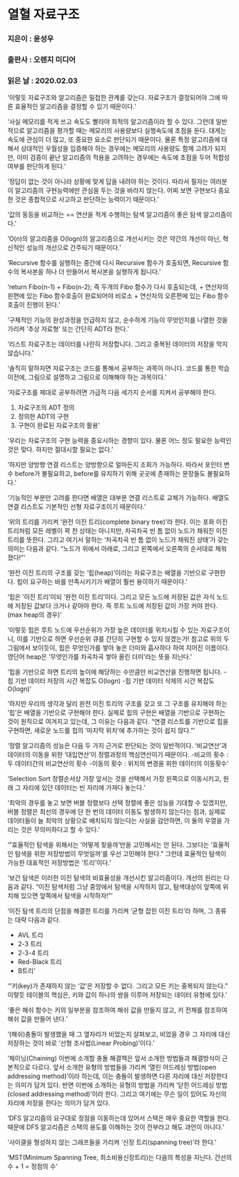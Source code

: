 # 열혈 자료구조
### 지은이 : 윤성우
### 출판사 : 오렌지 미디어
### 읽은 날 : 2020.02.03

‘이렇듯 자료구조와 알고리즘은 밀접한 관계를 갖는다. 자료구조가 결정되어야 그에 따른 효율적인 알고리즘을 결정할 수 있기 때문이다.’

‘사실 메모리를 적게 쓰고 속도도 빨라야 최적의 알고리즘이라 할 수 있다. 그런데 일반적으로 알고리즘을 평가할 때는 메모리의 사용량보다 실행속도에 초점을 둔다. 대게는 속도에 관심이 더 많고, 또 중요한 요소로 판단되기 때문이다. 물론 특정 알고리즘에 대해서 상대적인 우월성을 입증해야 하는 경우에는 메모리의 사용량도 함께 고려가 되지만, 이미 검증이 끝난 알고리즘의 적용을 고려하는 경우에는 속도에 초점을 두어 적합성 여부를 판단하게 된다.’

‘정답이 없는 것이 아니라 상황에 맞게 답을 내려야 하는 것이다. 따라서 필자는 여러분이 알고리즘의 구현능력에만 관심을 두는 것을 바라지 않는다. 어찌 보면 구현보다 중요한 것은 종합적으로 사고하고 판단하는 능력이기 때문이다.’

‘값의 동등을 비교하는 == 연산을 적게 수행하는 탐색 알고리즘이 좋은 탐색 알고리즘이다.’

‘O(n)의 알고리즘을 O(logn)의 알고리즘으로 개선시키는 것은 약간의 개선이 아닌, 혁신적인 성능의 개선으로 간주되기 때문이다.’

‘Recursive 함수를 실행하는 중간에 다시 Recursive 함수가 호출되면, Recursive 함수의 복사본을 하나 더 만들어서 복사본을 실행하게 됩니다.’

‘return Fibo(n-1) + Fibo(n-2);
즉 두개의 Fibo 함수가 다시 호출되는데, + 연산자의 왼편에 있는 Fibo 함수호출이 완료되어야 비로소 + 연산자의 오른편에 있는 Fibo 함수호출이 진행이 된다.’

‘구체적인 기능의 완성과정을 언급하지 않고, 순수하게 기능이 무엇인지를 나열한 것을 가리켜 ‘추상 자료형’ 또는 간단히 ADT라 한다.’

‘리스트 자료구조는 데이터를 나란히 저장합니다. 그리고 중복된 데이터의 저장을 막지 않습니다.’

‘솔직히 말하자면 자료구조는 코드를 통해서 공부하는 과목이 아니다. 코드를 통한 학습 이전에, 그림으로 설명하고 그림으로 이해해야 하는 과목이다.’

‘자료구조를 제대로 공부하려면 가급적 다음 세가지 순서를 지켜서 공부해야 한다.
1. 자료구조의 ADT 정의
2. 정의한 ADT의 구현
3. 구현이 완료된 자료구조의 활용’

‘우리는 자료구조의 구현 능력을 중요시하는 경향이 있다. 물론 어느 정도 필요한 능력인 것은 맞다. 하지만 절대시할 필요는 없다.’

‘하지만 양방향 연결 리스트는 양방향으로 얼마든지 조회가 가능하다. 따라서 포인터 변수 before가 불필요하고, before를 유지하기 위해 곳곳에 존재하는 문장들도 불필요하다.’

‘기능적인 부분만 고려를 한다면 배열은 대부분 연결 리스트로 교체가 가능하다. 배열도 연결 리스트도 기본적인 선형 자료구조이기 때문이다.’

‘위의 트리를 가리켜 ‘완전 이진 트리(complete binary tree)’라 한다. 이는 포화 이진 트리처럼 모든 레벨이 꽉 찬 상태는 아니지만, 차곡차곡 빈 틈 없이 노드가 채워진 이진 트리를 뜻한다. 그리고 여기서 말하는 ‘차곡차곡 빈 틈 없이 노드가 채워진 상태’가 갖는 의미는 다음과 같다.
“노드가 위에서 아래로, 그리고 왼쪽에서 오른쪽의 순서대로 채워졌다!”’

‘완전 이진 트리의 구조를 갖는 ‘힙(heap)’이라는 자료구조는 배열을 기반으로 구현한다. 힙이 요구하는 바를 만족시키기가 배열이 훨씬 용이하기 때문이다.’

‘힙은 ‘이진 트리’이되 ‘완전 이진 트리’이다. 그리고 모든 노드에 저장된 값은 자식 노드에 저장된 값보다 크거나 같아야 한다. 즉 루트 노드에 저장된 값이 가장 커야 한다.(max heap의 경우)’

‘이렇듯 힙은 루트 노드에 우선순위가 가장 높은 데이터를 위치시킬 수 있는 자료구조이니, 이를 기반으로 하면 우선순위 큐를 간단히 구현할 수 있지 않겠는가! 참고로 위의 두 그림에서 보이듯이, 힙은 무엇인가를 쌓아 놓은 더미와 흡사하다 하여 지어진 이름이다. 영단어 heap은 ‘무엇인가를 차곡차곡 쌓아 올린 더미’라는 뜻을 지닌다.’

‘힙을 기반으로 하면 트리의 높이에 해당하는 수만큼만 비교연산을 진행하면 됩니다.
-힙 기반 데이터 저장의 시간 복잡도 O(logn)
-힙 기반 데이터 삭제의 시간 복잡도 O(logn)’

‘하지만 우리의 생각과 달리 완전 이진 트리의 구조를 갖고 또 그 구조를 유지해야 하는 ‘힙’은 배열을 기반으로 구현해야 한다. 실제로 힙의 구현은 배열을 기반으로 구현하는 것이 원칙으로 여겨지고 있는데, 그 이유는 다음과 같다.
“연결 리스트를 기반으로 힙을 구현하면, 새로운 노드를 힙의 ‘마지막 위치’에 추가하는 것이 쉽지 않다.”’

‘정렬 알고리즘의 성능은 다음 두 가지 근거로 판단되는 것이 일반적이다. ‘비교연산’과 데이터의 이동을 위한 ‘대입연산’이 정렬과정의 핵심연산이기 때문이다.
-비교의 횟수 : 두 데이터간의 비교연산의 횟수
-이동의 횟수 : 위치의 변경을 위한 데이터의 이동횟수’

‘Selection Sort
정렬순서상 가장 앞서는 것을 선택해서 가장 왼쪽으로 이동시키고, 원래 그 자리에 있던 데이터는 빈 자리에 가져다 놓는다.’

‘최악의 경우를 놓고 보면 버블 정렬보다 선택 정렬에 좋은 성능을 기대할 수 있겠지만, 버블 정렬은 최선의 경우에 단 한 번의 데이터 이동도 발생하지 않는다는 점과, 실제로 데이터들이 늘 최악의 상황으로 배치되지 않는다는 사실을 감안하면, 이 둘의 우열을 가리는 것은 무의미하다고 할 수 있다.’

‘”효율적인 탐색을 위해서는 ‘어떻게 찾을까’만을 고민해서는 안 된다. 그보다는 ‘효율적인 탐색을 위한 저장방법이 무엇일까’를 우선 고민해야 한다.”
그런데 효율적인 탐색이 가능한 대표적인 저장방법은 ‘트리’이다.’

‘보간 탐색은 이러한 이진 탐색의 비효율성을 개선시킨 알고리즘이다. 개선의 원리는 다음과 같다.
“이진 탐색처럼 그냥 중앙에서 탐색을 시작하지 않고, 탐색대상이 앞쪽에 위치해 있으면 앞쪽에서 탐색을 시작하자!”’

‘이진 탐색 트리의 단점을 해결한 트리를 가리켜 ‘균형 잡힌 이진 트리’라 하며, 그 종류는 대략 다음과 같다.
- AVL 트리
- 2-3 트리
- 2-3-4 트리
- Red-Black 트리
- B트리’

‘”키(key)가 존재하지 않는 ‘값’은 저장할 수 없다. 그리고 모든 키는 중복되지 않는다.”
이렇듯 테이블의 핵심은, 키와 값이 하나의 쌍을 이루어 저장되는 데이터 유형에 있다.’

‘좋은 해쉬 함수는 키의 일부분을 참조하여 해쉬 값을 만들지 않고, 키 전체를 참조하여 해쉬 값을 만들어 낸다.’

‘(해쉬)충돌이 발생했을 때 그 옆자리가 비었는지 살펴보고, 비었을 경우 그 자리에 대신 저장하는 것이 바로 ‘선형 조사법(Linear Probing)’이다.’

‘체이닝(Chaining)
이번에 소개할 충돌 해결책은 앞서 소개한 방법들과 해결방식이 근본적으로 다르다. 앞서 소개한 유형의 방법들을 가리켜 ‘열린 어드레싱 방법(open addressing method)’이라 하는데, 이는 충돌이 발생하면 다른 자리에 대신 저장한다는 의미가 담겨 있다. 반면 이번에 소개하는 유형의 방법을 가리켜 ‘닫힌 어드레싱 방법(closed addressing method)’이라 한다. 그리고 여기에는 무슨 일이 있어도 자신의 자리에 저장을 한다는 의미가 담겨 있다.

‘DFS 알고리즘의 요구대로 정점을 이동하는데 있어서 스택은 매우 중요한 역할을 한다. 때문에 DFS 알고리즘은 스택의 용도를 이해하는 것이 전부라고 해도 과언이 아니다.’

‘사이클을 형성하지 않는 그래프들을 가리켜 ‘신장 트리(spanning tree)’라 한다.’

‘MST(Minimum Spanning Tree, 최소비용신장트리)는 다음의 특성을 지닌다.
간선의 수 + 1 = 정점의 수’